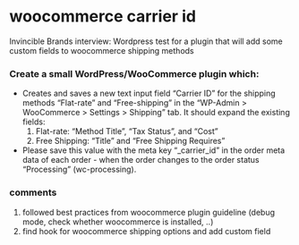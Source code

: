 # woocommerce carrier id
Invincible Brands interview: Wordpress test for a plugin that will add some custom fields to woocommerce shipping methods


### Create a small WordPress/WooCommerce plugin which:

+ Creates and saves a new text input field “Carrier ID” for the shipping methods
  “Flat-rate” and “Free-shipping” in the “WP-Admin > WooCommerce > Settings > Shipping” tab.
  It should expand the existing fields:
    1. Flat-rate: “Method Title”, “Tax Status”, and “Cost”
    2. Free Shipping: “Title” and “Free Shipping Requires”
+ Please save this value with the meta key “_carrier_id” in the order meta data of each order - when the order changes to the order status “Processing” (wc-processing).



### comments

1. followed best practices from woocommerce plugin guideline (debug mode, check whether woocommerce is installed, ..)
2. find hook for woocommerce shipping options and add custom field